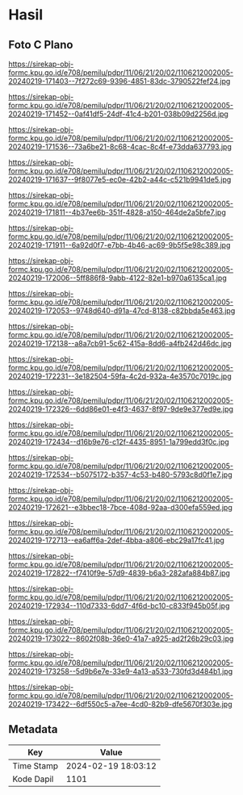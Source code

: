 # Hasil

## Foto C Plano

https://sirekap-obj-formc.kpu.go.id/e708/pemilu/pdpr/11/06/21/20/02/1106212002005-20240219-171403--7f272c69-9396-4851-83dc-3790522fef24.jpg

https://sirekap-obj-formc.kpu.go.id/e708/pemilu/pdpr/11/06/21/20/02/1106212002005-20240219-171452--0af41df5-24df-41c4-b201-038b09d2256d.jpg

https://sirekap-obj-formc.kpu.go.id/e708/pemilu/pdpr/11/06/21/20/02/1106212002005-20240219-171536--73a6be21-8c68-4cac-8c4f-e73dda637793.jpg

https://sirekap-obj-formc.kpu.go.id/e708/pemilu/pdpr/11/06/21/20/02/1106212002005-20240219-171637--9f8077e5-ec0e-42b2-a44c-c521b9941de5.jpg

https://sirekap-obj-formc.kpu.go.id/e708/pemilu/pdpr/11/06/21/20/02/1106212002005-20240219-171811--4b37ee6b-351f-4828-a150-464de2a5bfe7.jpg

https://sirekap-obj-formc.kpu.go.id/e708/pemilu/pdpr/11/06/21/20/02/1106212002005-20240219-171911--6a92d0f7-e7bb-4b46-ac69-9b5f5e98c389.jpg

https://sirekap-obj-formc.kpu.go.id/e708/pemilu/pdpr/11/06/21/20/02/1106212002005-20240219-172006--5ff886f8-9abb-4122-82e1-b970a6135ca1.jpg

https://sirekap-obj-formc.kpu.go.id/e708/pemilu/pdpr/11/06/21/20/02/1106212002005-20240219-172053--9748d640-d91a-47cd-8138-c82bbda5e463.jpg

https://sirekap-obj-formc.kpu.go.id/e708/pemilu/pdpr/11/06/21/20/02/1106212002005-20240219-172138--a8a7cb91-5c62-415a-8dd6-a4fb242d46dc.jpg

https://sirekap-obj-formc.kpu.go.id/e708/pemilu/pdpr/11/06/21/20/02/1106212002005-20240219-172231--3e182504-59fa-4c2d-932a-4e3570c7019c.jpg

https://sirekap-obj-formc.kpu.go.id/e708/pemilu/pdpr/11/06/21/20/02/1106212002005-20240219-172326--6dd86e01-e4f3-4637-8f97-9de9e377ed9e.jpg

https://sirekap-obj-formc.kpu.go.id/e708/pemilu/pdpr/11/06/21/20/02/1106212002005-20240219-172434--d16b9e76-c12f-4435-8951-1a799edd3f0c.jpg

https://sirekap-obj-formc.kpu.go.id/e708/pemilu/pdpr/11/06/21/20/02/1106212002005-20240219-172534--b5075172-b357-4c53-b480-5793c8d0f1e7.jpg

https://sirekap-obj-formc.kpu.go.id/e708/pemilu/pdpr/11/06/21/20/02/1106212002005-20240219-172621--e3bbec18-7bce-408d-92aa-d300efa559ed.jpg

https://sirekap-obj-formc.kpu.go.id/e708/pemilu/pdpr/11/06/21/20/02/1106212002005-20240219-172713--ea6aff6a-2def-4bba-a806-ebc29a17fc41.jpg

https://sirekap-obj-formc.kpu.go.id/e708/pemilu/pdpr/11/06/21/20/02/1106212002005-20240219-172822--f7410f9e-57d9-4839-b6a3-282afa884b87.jpg

https://sirekap-obj-formc.kpu.go.id/e708/pemilu/pdpr/11/06/21/20/02/1106212002005-20240219-172934--110d7333-6dd7-4f6d-bc10-c833f945b05f.jpg

https://sirekap-obj-formc.kpu.go.id/e708/pemilu/pdpr/11/06/21/20/02/1106212002005-20240219-173022--8602f08b-36e0-41a7-a925-ad2f26b29c03.jpg

https://sirekap-obj-formc.kpu.go.id/e708/pemilu/pdpr/11/06/21/20/02/1106212002005-20240219-173258--5d9b6e7e-33e9-4a13-a533-730fd3d484b1.jpg

https://sirekap-obj-formc.kpu.go.id/e708/pemilu/pdpr/11/06/21/20/02/1106212002005-20240219-173422--6df550c5-a7ee-4cd0-82b9-dfe5670f303e.jpg


## Metadata

| Key        | Value               |
| ---------- | ------------------- |
| Time Stamp | 2024-02-19 18:03:12 |
| Kode Dapil | 1101                |



